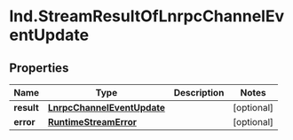 # lnd.StreamResultOfLnrpcChannelEventUpdate

## Properties

Name | Type | Description | Notes
------------ | ------------- | ------------- | -------------
**result** | [**LnrpcChannelEventUpdate**](LnrpcChannelEventUpdate.md) |  | [optional] 
**error** | [**RuntimeStreamError**](RuntimeStreamError.md) |  | [optional] 


